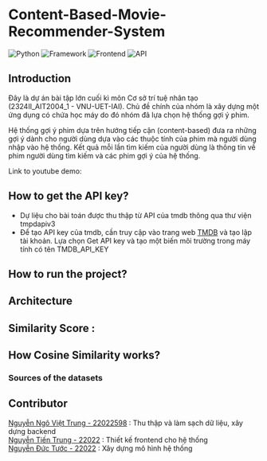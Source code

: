 # Content-Based-Movie-Recommender-System

![Python](https://img.shields.io/badge/Python-3.11-blueviolet)
![Framework](https://img.shields.io/badge/Framework-Django-red)
![Frontend](https://img.shields.io/badge/Frontend-HTML/CSS/JS-green)
![API](https://img.shields.io/badge/API-TMDB-fcba03)

## Introduction 
Đây là dự án bài tập lớn cuối kì môn Cơ sở trí tuệ nhân tạo (2324II_AIT2004_1 - VNU-UET-IAI). Chủ đề chính của nhóm là xây dựng một ứng dụng có chứa học máy do đó nhóm đã lựa chọn hệ thống gợi ý phim.  </br>

Hệ thống gợi ý phim dựa trên hướng tiếp cận (content-based) đưa ra những gợi ý dành cho người dùng dựa vào các thuộc tính của phim mà người dùng nhập vào hệ thống. Kết quả mỗi lần tìm kiếm của người dùng là thông tin về phim người dùng tìm kiếm và các phim gợi ý của hệ thống. 



Link to youtube demo:



## How to get the API key?
- Dự liệu cho bài toán được thu thập từ API của tmdb thông qua thư viện tmpdapiv3 
- Để tạo API key của tmdb, cần truy cập vào trang web [TMDB](https://developer.themoviedb.org/reference/intro/getting-started) và tạo lập tài khoản. Lựa chọn Get API key và tạo một biến môi trường trong máy tính có tên TMDB_API_KEY 


## How to run the project?



## Architecture



## Similarity Score : 

   
   
## How Cosine Similarity works?
  
  

### Sources of the datasets 


## Contributor 

[Nguyễn Ngô Việt Trung - 22022598](https://github.com/trungviet17) : Thu thập và làm sạch dữ liệu, xây dựng backend </br>
[Nguyễn Tiến Trung - 22022]() : Thiết kế frontend cho hệ thống </br>
[Nguyễn Đức Tước - 22022](https://github.com/NguyenTuoc2807) : Xây dựng mô hình hệ thống  </br>




